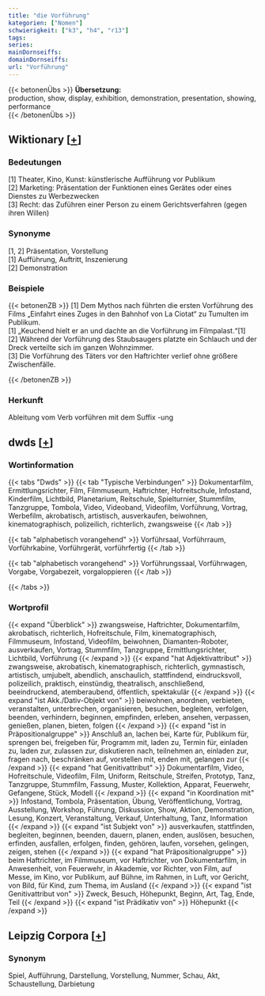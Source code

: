 ```yaml
---
title: "die Vorführung"
kategorien: ["Nomen"]
schwierigkeit: ["k3", "h4", "r13"]
tags:
series:
mainDornseiffs:
domainDornseiffs:
url: "Vorführung"
---
```


{{< betonenÜbs >}}
**Übersetzung:**  
production, show, display, exhibition, demonstration, presentation, showing, performance  
{{< /betonenÜbs >}}

## Wiktionary [[+](https://de.wiktionary.org/wiki/Vorführung)]

### Bedeutungen
[1] Theater, Kino, Kunst: künstlerische Aufführung vor Publikum  
[2] Marketing: Präsentation der Funktionen eines Gerätes oder eines Dienstes zu Werbezwecken  
[3] Recht: das Zuführen einer Person zu einem Gerichtsverfahren (gegen ihren Willen)  

### Synonyme
[1, 2] Präsentation, Vorstellung  
[1] Aufführung, Auftritt, Inszenierung  
[2] Demonstration  

### Beispiele
{{< betonenZB >}}
[1] Dem Mythos nach führten die ersten Vorführung des Films „Einfahrt eines Zuges in den Bahnhof von La Ciotat“ zu Tumulten im Publikum.  
[1] „Keuchend hielt er an und dachte an die Vorführung im Filmpalast.“[1]  
[2] Während der Vorführung des Staubsaugers platzte ein Schlauch und der Dreck verteilte sich im ganzen Wohnzimmer.  
[3] Die Vorführung des Täters vor den Haftrichter verlief ohne größere Zwischenfälle.  

{{< /betonenZB >}}
### Herkunft
Ableitung vom Verb vorführen mit dem Suffix -ung  



## dwds [[+](https://www.dwds.de/wb/Vorführung)]

### Wortinformation
{{< tabs "Dwds" >}}
{{< tab "Typische Verbindungen" >}}
Dokumentarfilm, Ermittlungsrichter, Film, Filmmuseum, Haftrichter, Hofreitschule, Infostand, Kinderfilm, Lichtbild, Planetarium, Reitschule, Spielturnier, Stummfilm, Tanzgruppe, Tombola, Video, Videoband, Videofilm, Vorführung, Vortrag, Werbefilm, akrobatisch, artistisch, ausverkaufen, beiwohnen, kinematographisch, polizeilich, richterlich, zwangsweise
{{< /tab >}}

{{< tab "alphabetisch vorangehend" >}}
Vorführsaal, Vorführraum, Vorführkabine, Vorführgerät, vorführfertig
{{< /tab >}}

{{< tab "alphabetisch vorangehend" >}}
Vorführungssaal, Vorführwagen, Vorgabe, Vorgabezeit, vorgaloppieren
{{< /tab >}}

{{< /tabs >}}

### Wortprofil
{{< expand "Überblick" >}} zwangsweise, Haftrichter, Dokumentarfilm, akrobatisch, richterlich, Hofreitschule, Film, kinematographisch, Filmmuseum, Infostand, Videofilm, beiwohnen, Diamanten-Roboter, ausverkaufen, Vortrag, Stummfilm, Tanzgruppe, Ermittlungsrichter, Lichtbild, Vorführung {{< /expand >}}
{{< expand "hat Adjektivattribut" >}} zwangsweise, akrobatisch, kinematographisch, richterlich, gymnastisch, artistisch, umjubelt, abendlich, anschaulich, stattfindend, eindrucksvoll, polizeilich, praktisch, einstündig, theatralisch, anschließend, beeindruckend, atemberaubend, öffentlich, spektakulär {{< /expand >}}
{{< expand "ist Akk./Dativ-Objekt von" >}} beiwohnen, anordnen, verbieten, veranstalten, unterbrechen, organisieren, besuchen, begleiten, verfolgen, beenden, verhindern, beginnen, empfinden, erleben, ansehen, verpassen, genießen, planen, bieten, folgen {{< /expand >}}
{{< expand "ist in Präpositionalgruppe" >}} Anschluß an, lachen bei, Karte für, Publikum für, sprengen bei, freigeben für, Programm mit, laden zu, Termin für, einladen zu, laden zur, zulassen zur, diskutieren nach, teilnehmen an, einladen zur, fragen nach, beschränken auf, vorstellen mit, enden mit, gelangen zur {{< /expand >}}
{{< expand "hat Genitivattribut" >}} Dokumentarfilm, Video, Hofreitschule, Videofilm, Film, Uniform, Reitschule, Streifen, Prototyp, Tanz, Tanzgruppe, Stummfilm, Fassung, Muster, Kollektion, Apparat, Feuerwehr, Gefangene, Stück, Modell {{< /expand >}}
{{< expand "in Koordination mit" >}} Infostand, Tombola, Präsentation, Übung, Veröffentlichung, Vortrag, Ausstellung, Workshop, Führung, Diskussion, Show, Aktion, Demonstration, Lesung, Konzert, Veranstaltung, Verkauf, Unterhaltung, Tanz, Information {{< /expand >}}
{{< expand "ist Subjekt von" >}} ausverkaufen, stattfinden, begleiten, beginnen, beenden, dauern, planen, enden, auslösen, besuchen, erfinden, ausfallen, erfolgen, finden, gehören, laufen, vorsehen, gelingen, zeigen, stehen {{< /expand >}}
{{< expand "hat Präpositionalgruppe" >}} beim Haftrichter, im Filmmuseum, vor Haftrichter, von Dokumentarfilm, in Anwesenheit, von Feuerwehr, in Akademie, vor Richter, von Film, auf Messe, im Kino, vor Publikum, auf Bühne, im Rahmen, in Luft, vor Gericht, von Bild, für Kind, zum Thema, im Ausland {{< /expand >}}
{{< expand "ist Genitivattribut von" >}} Zweck, Besuch, Höhepunkt, Beginn, Art, Tag, Ende, Teil {{< /expand >}}
{{< expand "ist Prädikativ von" >}} Höhepunkt {{< /expand >}}

## Leipzig Corpora [[+](https://corpora.uni-leipzig.de/en/res?word=Vorführung&corpusId=deu_newscrawl-public_2018)]


### Synonym
Spiel, Aufführung, Darstellung, Vorstellung, Nummer, Schau, Akt, Schaustellung, Darbietung

